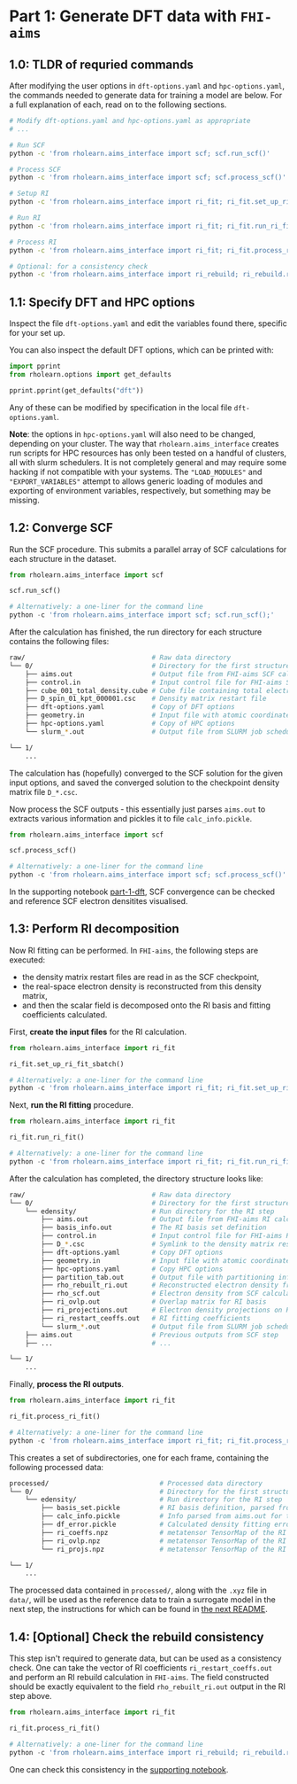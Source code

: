 # Part 1: Generate DFT data with `FHI-aims`

## 1.0: TLDR of requried commands

After modifying the user options in `dft-options.yaml` and `hpc-options.yaml`, the commands needed to generate data for training a model are below. For a full explanation of each, read on to the following sections.

```bash
# Modify dft-options.yaml and hpc-options.yaml as appropriate
# ...

# Run SCF
python -c 'from rholearn.aims_interface import scf; scf.run_scf()'

# Process SCF
python -c 'from rholearn.aims_interface import scf; scf.process_scf()'

# Setup RI
python -c 'from rholearn.aims_interface import ri_fit; ri_fit.set_up_ri_fit_sbatch()'

# Run RI
python -c 'from rholearn.aims_interface import ri_fit; ri_fit.run_ri_fit()'

# Process RI
python -c 'from rholearn.aims_interface import ri_fit; ri_fit.process_ri_fit()'

# Optional: for a consistency check
python -c 'from rholearn.aims_interface import ri_rebuild; ri_rebuild.run_ri_rebuild()'
```

## 1.1: Specify DFT and HPC options

Inspect the file `dft-options.yaml` and edit the variables found there, specific for your set up.

You can also inspect the default DFT options, which can be printed with:
```python
import pprint
from rholearn.options import get_defaults

pprint.pprint(get_defaults("dft"))
```
Any of these can be modified by specification in the local file `dft-options.yaml`.

**Note**: the options in `hpc-options.yaml` will also need to be changed, depending on your cluster. The way that `rholearn.aims_interface` creates run scripts for HPC resources has only been tested on a handful of clusters, all with slurm schedulers. It is not completely general and may require some hacking if not compatible with your systems. The `"LOAD_MODULES"` and `"EXPORT_VARIABLES"` attempt to allows generic loading of modules and exporting of environment variables, respectively, but something may be missing.

## 1.2: Converge SCF

Run the SCF procedure. This submits a parallel array of SCF calculations for each structure in the dataset.

```python
from rholearn.aims_interface import scf

scf.run_scf()

# Alternatively: a one-liner for the command line
python -c 'from rholearn.aims_interface import scf; scf.run_scf();'
```
After the calculation has finished, the run directory for each structure contains the following files:

```bash
raw/                                # Raw data directory
└── 0/                              # Directory for the first structure (index 0)
    ├── aims.out                    # Output file from FHI-aims SCF calculation
    ├── control.in                  # Input control file for FHI-aims SCF step
    ├── cube_001_total_density.cube # Cube file containing total electron density
    ├── D_spin_01_kpt_000001.csc    # Density matrix restart file
    ├── dft-options.yaml            # Copy of DFT options
    ├── geometry.in                 # Input file with atomic coordinates and species
    ├── hpc-options.yaml            # Copy of HPC options
    └── slurm_*.out                 # Output file from SLURM job scheduler

└── 1/
    ...
```

The calculation has (hopefully) converged to the SCF solution for the given input options, and saved the converged solution to the checkpoint density matrix file `D_*.csc`.

Now process the SCF outputs - this essentially just parses `aims.out` to extracts various information and pickles it to file `calc_info.pickle`.
```python
from rholearn.aims_interface import scf

scf.process_scf()

# Alternatively: a one-liner for the command line
python -c 'from rholearn.aims_interface import scf; scf.process_scf()'
```

In the supporting notebook [part-1-dft](./part-1-dft.ipynb), SCF convergence can be checked and reference SCF electron densitites visualised.


## 1.3: Perform RI decomposition

Now RI fitting can be performed. In `FHI-aims`, the following steps are executed:
* the density matrix restart files are read in as the SCF checkpoint,
* the real-space electron density is reconstructed from this density matrix,
* and then the scalar field is decomposed onto the RI basis and fitting coefficients calculated.

First, **create the input files** for the RI calculation.
```python
from rholearn.aims_interface import ri_fit

ri_fit.set_up_ri_fit_sbatch()

# Alternatively: a one-liner for the command line
python -c 'from rholearn.aims_interface import ri_fit; ri_fit.set_up_ri_fit_sbatch()'
```

Next, **run the RI fitting** procedure.
```python
from rholearn.aims_interface import ri_fit

ri_fit.run_ri_fit()

# Alternatively: a one-liner for the command line
python -c 'from rholearn.aims_interface import ri_fit; ri_fit.run_ri_fit()'
```

After the calculation has completed, the directory structure looks like:
```bash
raw/                                # Raw data directory
└── 0/                              # Directory for the first structure (index 0)
    └── edensity/                   # Run directory for the RI step
        ├── aims.out                # Output file from FHI-aims RI calculation
        ├── basis_info.out          # The RI basis set definition
        ├── control.in              # Input control file for FHI-aims RI step
        ├── D_*.csc                 # Symlink to the density matrix restart file
        ├── dft-options.yaml        # Copy DFT options
        ├── geometry.in             # Input file with atomic coordinates and species
        ├── hpc-options.yaml        # Copy HPC options
        ├── partition_tab.out       # Output file with partitioning information
        ├── rho_rebuilt_ri.out      # Reconstructed electron density from RI fitting
        ├── rho_scf.out             # Electron density from SCF calculation
        ├── ri_ovlp.out             # Overlap matrix for RI basis
        ├── ri_projections.out      # Electron density projections on RI basis
        ├── ri_restart_ceoffs.out   # RI fitting coefficients
        └── slurm_*.out             # Output file from SLURM job scheduler
    ├── aims.out                    # Previous outputs from SCF step
    ├── ...                         # ...

└── 1/
    ...
```

Finally, **process the RI outputs**.

```python
from rholearn.aims_interface import ri_fit

ri_fit.process_ri_fit()

# Alternatively: a one-liner for the command line
python -c 'from rholearn.aims_interface import ri_fit; ri_fit.process_ri_fit()'
```

This creates a set of subdirectories, one for each frame, containing the following processed data:
```bash
processed/                            # Processed data directory
└── 0/                                # Directory for the first structure (index 0)
    └── edensity/                     # Run directory for the RI step
        ├── basis_set.pickle          # RI basis definition, parsed from basis_info.out
        ├── calc_info.pickle          # Info parsed from aims.out for the RI step
        ├── df_error.pickle           # Calculated density fitting error metrics
        ├── ri_coeffs.npz             # metatensor TensorMap of the RI fitting coefficient vector
        ├── ri_ovlp.npz               # metatensor TensorMap of the RI overlap matrix
        └── ri_projs.npz              # metatensor TensorMap of the RI projection vector

└── 1/
    ...
```

The processed data contained in `processed/`, along with the `.xyz` file in `data/`, will be used as the reference data to train a surrogate model in the next step, the instructions for which can be found in [the next README](../part-2-ml/README.md).

## 1.4: [Optional] Check the rebuild consistency

This step isn't required to generate data, but can be used as a consistency check. One can take the vector of RI coefficients `ri_restart_coeffs.out` and perform an RI rebuild calculation in `FHI-aims`. The field constructed should be exactly equivalent to the field `rho_rebuilt_ri.out` output in the RI step above.

```python
from rholearn.aims_interface import ri_fit

ri_fit.process_ri_fit()

# Alternatively: a one-liner for the command line
python -c 'from rholearn.aims_interface import ri_rebuild; ri_rebuild.run_ri_rebuild()'
```

One can check this consistency in the [supporting notebook](part-1-dft.ipynb).